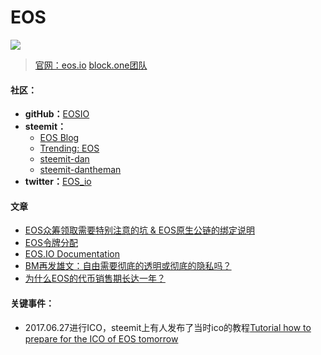 # EOS
![](https://steemit-production-imageproxy-upload.s3.amazonaws.com/DQmbJqFW6UKx3xxjVZaoEA8QnS4hHTWLz9fudgYbDK2atz5)

> [官网：eos.io](https://eos.io)
> [block.one团队](http://block.one)

#### 社区：

- **gitHub：**[EOSIO](https://github.com/EOSIO)
- **steemit：**
     - [EOS Blog](https://steemit.com/@eosio)
     - [Trending: EOS](https://steemit.com/trending/eos)
     - [steemit-dan](https://steemit.com/@dan)
     - [steemit-dantheman](https://steemit.com/@dantheman)
- **twitter：**[EOS_io](https://twitter.com/EOS_io)

#### 文章

- [EOS众筹领取需要特别注意的坑 & EOS原生公链的绑定说明](http://liujinkai.com/2017/11/08/EOS-contribution-and-register/)
- [EOS令牌分配](https://eos.io/distribution/)
- [EOS.IO Documentation](https://eosio.github.io/eos/)
- [BM再发雄文：自由需要彻底的透明或彻底的隐私吗？](https://mp.weixin.qq.com/s/uv5EQtyp5zGiOmpCjGHpYg)
- [为什么EOS的代币销售期长达一年？](https://mp.weixin.qq.com/s/lPl5DHwfolH8svZPBthiVw)

#### 关键事件：

- 2017.06.27进行ICO，steemit上有人发布了当时ico的教程[Tutorial how to prepare for the ICO of EOS tomorrow](https://steemit.com/howto/@dawidrams/tutorial-how-to-prepare-for-the-ico-of-eos-tomorrow)







